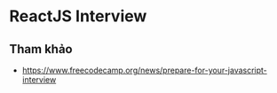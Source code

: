# ReactJS Interview





## Tham khảo

- https://www.freecodecamp.org/news/prepare-for-your-javascript-interview